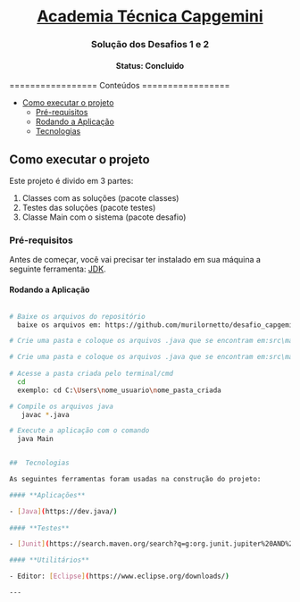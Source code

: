 

<h1 align="center">
     <a href="#" alt="Desafio de Programação - Academia Capgemini">Academia Técnica Capgemini </a>
</h1>

<h3 align="center">
      Solução dos Desafios 1 e 2

<h4 align="center"> 
	Status: Concluido  
</h4>
=================
Conteúdos
=================
<!--ts-->

   * [Como executar o projeto](#-como-executar-o-projeto)
     * [Pré-requisitos](#pré-requisitos)
     * [Rodando a Aplicação](#rodando-a-aplica%C3%A7%C3%A3o)
     * [Tecnologias](#tecnologias)
     
  
 
<!--te-->

## Como executar o projeto

Este projeto é divido em 3 partes:
1. Classes com as soluções (pacote classes) 
2. Testes das soluções (pacote testes)
3. Classe Main com o sistema (pacote desafio)


### Pré-requisitos

Antes de começar, você vai precisar ter instalado em sua máquina a seguinte ferramenta:
[JDK](https://www.oracle.com/java/technologies/downloads/#jdk17-windows). 


####  Rodando a Aplicação 

```bash

# Baixe os arquivos do repositório
  baixe os arquivos em: https://github.com/murilornetto/desafio_capgemini.git

# Crie uma pasta e coloque os arquivos .java que se encontram em:src\main\java\desafio01 nessa pasta 

# Crie uma pasta e coloque os arquivos .java que se encontram em:src\main\java\desafio02 nessa pasta 
	
# Acesse a pasta criada pelo terminal/cmd
  cd 
  exemplo: cd C:\Users\nome_usuario\nome_pasta_criada

# Compile os arquivos java
   javac *.java

# Execute a aplicação com o comando
  java Main 


##  Tecnologias 

As seguintes ferramentas foram usadas na construção do projeto:

#### **Aplicações**  

- [Java](https://dev.java/)
  
#### **Testes**  

- [Junit](https://search.maven.org/search?q=g:org.junit.jupiter%20AND%20v:5.8.2)

#### **Utilitários**

- Editor: [Eclipse](https://www.eclipse.org/downloads/) 

---

